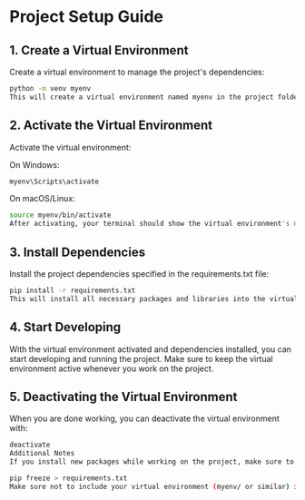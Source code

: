 # Project Setup Guide

## 1. Create a Virtual Environment
Create a virtual environment to manage the project's dependencies:

```bash
python -m venv myenv
This will create a virtual environment named myenv in the project folder.
```
## 2. Activate the Virtual Environment
Activate the virtual environment:

On Windows:

```bash
myenv\Scripts\activate
```

On macOS/Linux:

```bash
source myenv/bin/activate
After activating, your terminal should show the virtual environment's name (myenv) at the beginning of the command prompt.
```
## 3. Install Dependencies
Install the project dependencies specified in the requirements.txt file:

```bash
pip install -r requirements.txt
This will install all necessary packages and libraries into the virtual environment.
```
## 4. Start Developing
With the virtual environment activated and dependencies installed, you can start developing and running the project. Make sure to keep the virtual environment active whenever you work on the project.

## 5. Deactivating the Virtual Environment
When you are done working, you can deactivate the virtual environment with:

```bash
deactivate
Additional Notes
If you install new packages while working on the project, make sure to update the requirements.txt file by running:
```
```bash
pip freeze > requirements.txt
Make sure not to include your virtual environment (myenv/ or similar) in the repository. It should be excluded by adding it to the .gitignore file.
```
